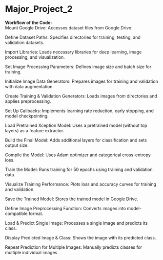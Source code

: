 # Major_Project_2

**Workflow of the Code:**<br>
Mount Google Drive:
Accesses dataset files from Google Drive.

Define Dataset Paths:
Specifies directories for training, testing, and validation datasets.

Import Libraries:
Loads necessary libraries for deep learning, image processing, and visualization.

Set Image Processing Parameters:
Defines image size and batch size for training.

Initialize Image Data Generators:
Prepares images for training and validation with data augmentation.

Create Training & Validation Generators:
Loads images from directories and applies preprocessing.

Set Up Callbacks:
Implements learning rate reduction, early stopping, and model checkpointing.

Load Pretrained Xception Model:
Uses a pretrained model (without top layers) as a feature extractor.

Build the Final Model:
Adds additional layers for classification and sets output size.

Compile the Model:
Uses Adam optimizer and categorical cross-entropy loss.

Train the Model:
Runs training for 50 epochs using training and validation data.

Visualize Training Performance:
Plots loss and accuracy curves for training and validation.

Save the Trained Model:
Stores the trained model in Google Drive.

Define Image Preprocessing Function:
Converts images into model-compatible format.

Load & Predict Single Image:
Processes a single image and predicts its class.

Display Predicted Image & Class:
Shows the image with its predicted class.

Repeat Prediction for Multiple Images:
Manually predicts classes for multiple individual images.
